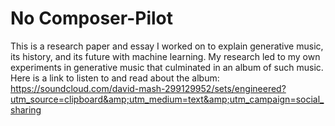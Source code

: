# No Composer-Pilot
This is a research paper and essay I worked on to explain generative music, its history, and its future with machine learning. My research led to my own experiments in generative music that culminated in an album of such music. Here is a link to listen to and read about the album: https://soundcloud.com/david-mash-299129952/sets/engineered?utm_source=clipboard&amp;utm_medium=text&amp;utm_campaign=social_sharing
